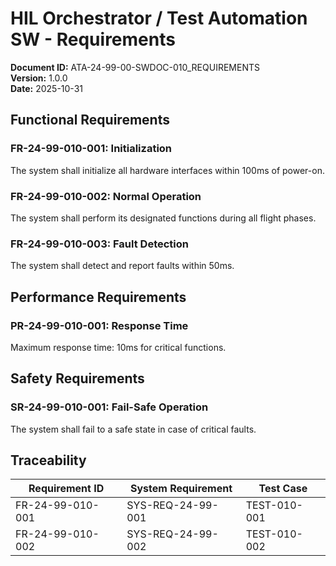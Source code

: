 # HIL Orchestrator / Test Automation SW - Requirements

**Document ID:** ATA-24-99-00-SWDOC-010_REQUIREMENTS  
**Version:** 1.0.0  
**Date:** 2025-10-31

## Functional Requirements

### FR-24-99-010-001: Initialization
The system shall initialize all hardware interfaces within 100ms of power-on.

### FR-24-99-010-002: Normal Operation
The system shall perform its designated functions during all flight phases.

### FR-24-99-010-003: Fault Detection
The system shall detect and report faults within 50ms.

## Performance Requirements

### PR-24-99-010-001: Response Time
Maximum response time: 10ms for critical functions.

## Safety Requirements

### SR-24-99-010-001: Fail-Safe Operation
The system shall fail to a safe state in case of critical faults.

## Traceability

| Requirement ID | System Requirement | Test Case |
|----------------|-------------------|-----------|
| FR-24-99-010-001 | SYS-REQ-24-99-001 | TEST-010-001 |
| FR-24-99-010-002 | SYS-REQ-24-99-002 | TEST-010-002 |
